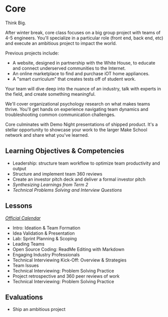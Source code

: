 # Core
Think Big.

After winter break, core class focuses on a big group project with teams of 4-5 engineers. You'll specialize in a particular role (front end, back end, etc) and execute an ambitious project to impact the world.

Previous projects include:
* A website, designed in partnership with the White House, to educate and connect underserved communities to the Internet.
* An online marketplace to find and purchase iOT home appliances.
* A "smart curriculum" that creates tests off of student work.

Your team will dive deep into the nuance of an industry, talk with experts in the field, and create something meaningful.

We'll cover organizational psychology research on what makes teams thrive. You'll get hands on experience navigating team dynamics and troubleshooting common communication challenges.

Core culminates with Demo Night presentations of shipped product. It's a stellar opportunity to showcase your work to the larger Make School network and share what you've learned.

## Learning Objectives & Competencies
* Leadership: structure team workflow to optimize team productivity and output
* Structure and implement team 360 reviews
* Create an investor pitch deck and deliver a formal investor pitch
* _Synthesizing Learnings from Term 2_
* _Technical Problems Solving and Interview Questions_

## Lessons
_[Official Calendar](http://54.213.125.176/mediawiki/index.php/Core_Curriculum)_
* Intro: Ideation & Team Formation
* Idea Validation & Presentation
* Lab: Sprint Planning & Scoping
* Leading Teams
* Open Source Coding: ReadMe Editing with Markdown
* Engaging Industry Professionals
* Technical Interviewing Kick-Off: Overview & Strategies
* Team Issues
* Technical Interviewing: Problem Solving Practice
* Project retrospective and 360 peer reviews of work
* Technical Interviewing: Problem Solving Practice

## Evaluations
* Ship an ambitious project

